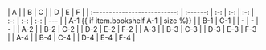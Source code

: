 |              A               |          |  B  |  C  |     |  D  |  E  |  F  |
| :--------------------------: | :------: | :-: | :-: | :-: | :-: | :-: | :-: | --- |
| A-1 {{ if item.bookshelf A-1 | size %}} |     | B-1 | C-1 |     |  -  |  -  | -   |
|             A-2              |          | B-2 | C-2 |     | D-2 | E-2 | F-2 |
|             A-3              |          | B-3 | C-3 |     | D-3 | E-3 | F-3 |
|             A-4              |          | B-4 | C-4 |     | D-4 | E-4 | F-4 |
